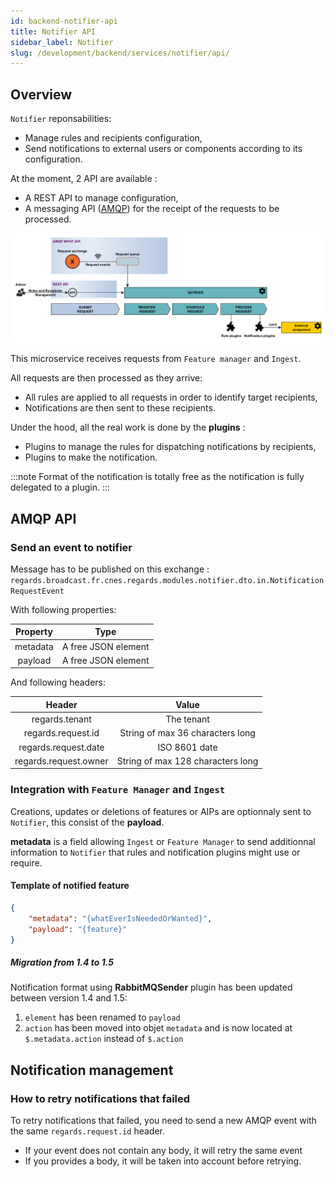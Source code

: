 ```yaml
---
id: backend-notifier-api
title: Notifier API
sidebar_label: Notifier
slug: /development/backend/services/notifier/api/
---
```



## Overview

`Notifier` reponsabilities:

* Manage rules and recipients configuration,
* Send notifications to external users or components according to its configuration.

At the moment, 2 API are available :

* A REST API to manage configuration,
* A messaging API ([AMQP](https://www.amqp.org/)) for the receipt of the requests to be processed.

![Notifier architectural concepts](/schemas/notification_management/architectural_concepts_notifier.png)

This microservice receives requests from `Feature manager` and `Ingest`.

All requests are then processed as they arrive:

* All rules are applied to all requests in order to identify target recipients,
* Notifications are then sent to these recipients.

Under the hood, all the real work is done by the **plugins** :

* Plugins to manage the rules for dispatching notifications by recipients,
* Plugins to make the notification.

:::note
Format of the notification is totally free as the notification is fully delegated to a plugin.
:::

## AMQP API

### Send an event to notifier

Message has to be published on this exchange : `regards.broadcast.fr.cnes.regards.modules.notifier.dto.in.NotificationRequestEvent`

With following properties:

|Property|Type|
|:--:|:---------:|
|metadata| A free JSON element|
|payload| A free JSON element|


And following headers:

|Header|Value|
|:--:|:---------:|
|regards.tenant| The tenant|
|regards.request.id| String of max 36 characters long|
|regards.request.date| ISO 8601 date|
|regards.request.owner| String of max 128 characters long|


### Integration with `Feature Manager` and `Ingest`

Creations, updates or deletions of features or AIPs are optionnaly sent to `Notifier`, this consist of the **payload**.

**metadata** is a field allowing `Ingest` or `Feature Manager` to send additionnal information to `Notifier` that rules and notification plugins might use or require.

#### Template of notified feature

```json
{
    "metadata": "{whatEverIsNeededOrWanted}",
    "payload": "{feature}"
}
```

##### Migration from 1.4 to 1.5

Notification format using **RabbitMQSender** plugin has been updated between version 1.4 and 1.5:
1. `element` has been renamed to `payload`
1. `action` has been moved into objet `metadata` and is now located at `$.metadata.action` instead of `$.action`

## Notification management

### How to retry notifications that failed

To retry notifications that failed, you need to send a new AMQP event with the same `regards.request.id` header.  
- If your event does not contain any body, it will retry the same event
- If you provides a body, it will be taken into account before retrying.
